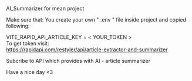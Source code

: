 AI_Summarizer for mean project 

Make sure that: 
You create your own " .env " file inside project and copied following: 

VITE_RAPID_API_ARTICLE_KEY = < YOUR_TOKEN >   
To get token visit:  
https://rapidapi.com/restyler/api/article-extractor-and-summarizer

Subcribe to API which provides with AI - article summarizer  

Have a nice day <3 
